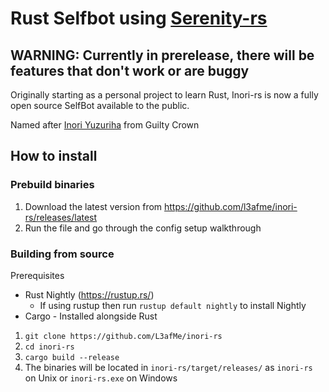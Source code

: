 # Rust Selfbot using [Serenity-rs](github.com/serenity-rs/serenity/)

## WARNING: Currently in prerelease, there will be features that don't work or are buggy

Originally starting as a personal project to learn Rust, 
Inori-rs is now a fully open source SelfBot available to the public. 

Named after [Inori Yuzuriha](https://guiltycrown.fandom.com/wiki/Inori_Yuzuriha) from Guilty Crown

## How to install

### Prebuild binaries

1) Download the latest version from https://github.com/l3afme/inori-rs/releases/latest
2) Run the file and go through the config setup walkthrough

### Building from source

Prerequisites
- Rust Nightly (https://rustup.rs/)
  - If using rustup then run `rustup default nightly` to install Nightly
- Cargo - Installed alongside Rust

1) `git clone https://github.com/L3afMe/inori-rs`
2) `cd inori-rs`
3) `cargo build --release`
4) The binaries will be located in `inori-rs/target/releases/` as `inori-rs` on Unix or `inori-rs.exe` on Windows

